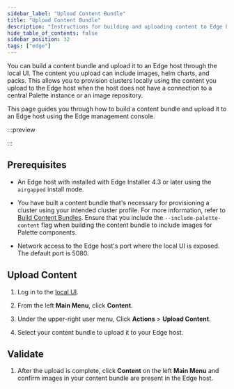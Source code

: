 ```yaml
---
sidebar_label: "Upload Content Bundle"
title: "Upload Content Bundle"
description: "Instructions for building and uploading content to Edge hosts."
hide_table_of_contents: false
sidebar_position: 32
tags: ["edge"]
---
```


You can build a content bundle and upload it to an Edge host through the local UI. The content you upload can include
images, helm charts, and packs. This allows you to provision clusters locally using the content you upload to the Edge
host when the host does not have a connection to a central Palette instance or an image repository.

This page guides you through how to build a content bundle and upload it to an Edge host using the Edge management
console.

:::preview

:::

## Prerequisites

- An Edge host with installed with Edge Installer 4.3 or later using the `airgapped` install mode.

- You have built a content bundle that's necessary for provisioning a cluster using your intended cluster profile. For
  more information, refer to [Build Content Bundles](../../edgeforge-workflow/build-content-bundle.md). Ensure that you
  include the `--include-palette-content` flag when building the content bundle to include images for Palette
  components.

- Network access to the Edge host's port where the local UI is exposed. The default port is 5080.

## Upload Content

1. Log in to the [local UI](../host-management/access-console.md#log-in-to-local-ui).

2. From the left **Main Menu**, click **Content**.

3. Under the upper-right user menu, Click **Actions** > **Upload Content**.

4. Select your content bundle to upload it to your Edge host.

## Validate

1. After the upload is complete, click **Content** on the left **Main Menu** and confirm images in your content bundle
   are present in the Edge host.
